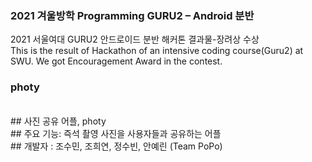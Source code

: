 ### 2021 겨울방학 Programming GURU2 – Android 분반 
2021 서울여대 GURU2 안드로이드 분반 해커톤 결과물-장려상 수상 </br>
This is the result of Hackathon of an intensive coding course(Guru2) at SWU. We got Encouragement Award in the contest.
</br>
### photy 
</br>
## 사진 공유 어플, photy </br>
## 주요 기능: 즉석 촬영 사진을 사용자들과  공유하는 어플 </br>
## 개발자 : 조수민, 조희연, 정수빈, 안예린 (Team PoPo)





